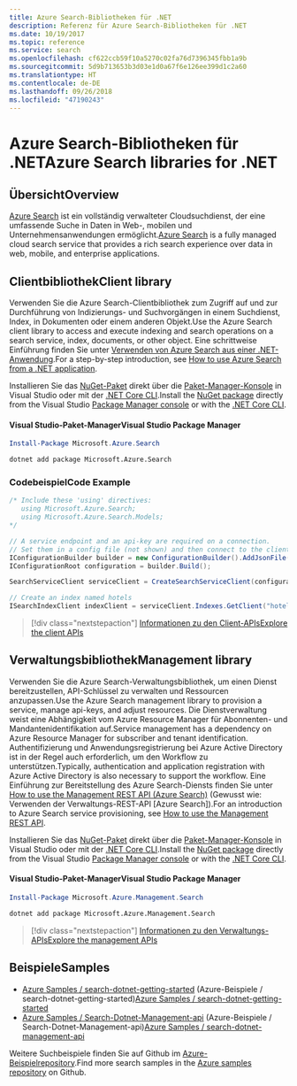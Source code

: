 ```yaml
---
title: Azure Search-Bibliotheken für .NET
description: Referenz für Azure Search-Bibliotheken für .NET
ms.date: 10/19/2017
ms.topic: reference
ms.service: search
ms.openlocfilehash: cf622ccb59f10a5270c02fa76d7396345fbb1a9b
ms.sourcegitcommit: 5d9b713653b3d03e1d0a67f6e126ee399d1c2a60
ms.translationtype: HT
ms.contentlocale: de-DE
ms.lasthandoff: 09/26/2018
ms.locfileid: "47190243"
---
```

# <a name="azure-search-libraries-for-net"></a><span data-ttu-id="78bf9-103">Azure Search-Bibliotheken für .NET</span><span class="sxs-lookup"><span data-stu-id="78bf9-103">Azure Search libraries for .NET</span></span>

## <a name="overview"></a><span data-ttu-id="78bf9-104">Übersicht</span><span class="sxs-lookup"><span data-stu-id="78bf9-104">Overview</span></span>

<span data-ttu-id="78bf9-105">[Azure Search](https://docs.microsoft.com/azure/search/search-what-is-azure-search) ist ein vollständig verwalteter Cloudsuchdienst, der eine umfassende Suche in Daten in Web-, mobilen und Unternehmensanwendungen ermöglicht.</span><span class="sxs-lookup"><span data-stu-id="78bf9-105">[Azure Search](https://docs.microsoft.com/azure/search/search-what-is-azure-search) is a fully managed cloud search service that provides a rich search experience over data in web, mobile, and enterprise applications.</span></span>

## <a name="client-library"></a><span data-ttu-id="78bf9-106">Clientbibliothek</span><span class="sxs-lookup"><span data-stu-id="78bf9-106">Client library</span></span>

<span data-ttu-id="78bf9-107">Verwenden Sie die Azure Search-Clientbibliothek zum Zugriff auf und zur Durchführung von Indizierungs- und Suchvorgängen in einem Suchdienst, Index, in Dokumenten oder einem anderen Objekt.</span><span class="sxs-lookup"><span data-stu-id="78bf9-107">Use the Azure Search client library to access and execute indexing and search operations on a search service, index, documents, or other object.</span></span> <span data-ttu-id="78bf9-108">Eine schrittweise Einführung finden Sie unter [Verwenden von Azure Search aus einer .NET-Anwendung](https://docs.microsoft.com/azure/search/search-howto-dotnet-sdk).</span><span class="sxs-lookup"><span data-stu-id="78bf9-108">For a step-by-step introduction, see [How to use Azure Search from a .NET application](https://docs.microsoft.com/azure/search/search-howto-dotnet-sdk).</span></span>

<span data-ttu-id="78bf9-109">Installieren Sie das [NuGet-Paket](https://www.nuget.org/packages/Microsoft.Azure.Search) direkt über die [Paket-Manager-Konsole][PackageManager] in Visual Studio oder mit der [.NET Core CLI][DotNetCLI].</span><span class="sxs-lookup"><span data-stu-id="78bf9-109">Install the [NuGet package](https://www.nuget.org/packages/Microsoft.Azure.Search) directly from the Visual Studio [Package Manager console][PackageManager] or with the [.NET Core CLI][DotNetCLI].</span></span>

#### <a name="visual-studio-package-manager"></a><span data-ttu-id="78bf9-110">Visual Studio-Paket-Manager</span><span class="sxs-lookup"><span data-stu-id="78bf9-110">Visual Studio Package Manager</span></span>

```powershell
Install-Package Microsoft.Azure.Search
```

```bash
dotnet add package Microsoft.Azure.Search
```

### <a name="code-example"></a><span data-ttu-id="78bf9-111">Codebeispiel</span><span class="sxs-lookup"><span data-stu-id="78bf9-111">Code Example</span></span>

```csharp
/* Include these 'using' directives:
   using Microsoft.Azure.Search;
   using Microsoft.Azure.Search.Models;
*/

// A service endpoint and an api-key are required on a connection.
// Set them in a config file (not shown) and then connect to the client.
IConfigurationBuilder builder = new ConfigurationBuilder().AddJsonFile("appsettings.json");
IConfigurationRoot configuration = builder.Build();

SearchServiceClient serviceClient = CreateSearchServiceClient(configuration);

// Create an index named hotels
ISearchIndexClient indexClient = serviceClient.Indexes.GetClient("hotels");

```

> [!div class="nextstepaction"]
> [<span data-ttu-id="78bf9-112">Informationen zu den Client-APIs</span><span class="sxs-lookup"><span data-stu-id="78bf9-112">Explore the client APIs</span></span>](/dotnet/api/overview/azure/search/client)


## <a name="management-library"></a><span data-ttu-id="78bf9-113">Verwaltungsbibliothek</span><span class="sxs-lookup"><span data-stu-id="78bf9-113">Management library</span></span>

<span data-ttu-id="78bf9-114">Verwenden Sie die Azure Search-Verwaltungsbibliothek, um einen Dienst bereitzustellen, API-Schlüssel zu verwalten und Ressourcen anzupassen.</span><span class="sxs-lookup"><span data-stu-id="78bf9-114">Use the Azure Search management library to provision a service, manage api-keys, and adjust resources.</span></span> <span data-ttu-id="78bf9-115">Die Dienstverwaltung weist eine Abhängigkeit vom Azure Resource Manager für Abonnenten- und Mandantenidentifikation auf.</span><span class="sxs-lookup"><span data-stu-id="78bf9-115">Service management has a dependency on Azure Resource Manager for subscriber and tenant identification.</span></span> <span data-ttu-id="78bf9-116">Authentifizierung und Anwendungsregistrierung bei Azure Active Directory ist in der Regel auch erforderlich, um den Workflow zu unterstützen.</span><span class="sxs-lookup"><span data-stu-id="78bf9-116">Typically, authentication and application registration with Azure Active Directory is also necessary to support the workflow.</span></span> <span data-ttu-id="78bf9-117">Eine Einführung zur Bereitstellung des Azure Search-Diensts finden Sie unter [How to use the Management REST API (Azure Search)](https://docs.microsoft.com/rest/api/searchmanagement/search-howto-management-rest-api) (Gewusst wie: Verwenden der Verwaltungs-REST-API [Azure Search]).</span><span class="sxs-lookup"><span data-stu-id="78bf9-117">For an introduction to Azure Search service provisioning, see [How to use the Management REST API](https://docs.microsoft.com/rest/api/searchmanagement/search-howto-management-rest-api).</span></span>

<span data-ttu-id="78bf9-118">Installieren Sie das [NuGet-Paket](https://www.nuget.org/packages/Microsoft.Azure.Management.Search) direkt über die [Paket-Manager-Konsole][PackageManager] in Visual Studio oder mit der [.NET Core CLI][DotNetCLI].</span><span class="sxs-lookup"><span data-stu-id="78bf9-118">Install the [NuGet package](https://www.nuget.org/packages/Microsoft.Azure.Management.Search) directly from the Visual Studio [Package Manager console][PackageManager] or with the [.NET Core CLI][DotNetCLI].</span></span>

#### <a name="visual-studio-package-manager"></a><span data-ttu-id="78bf9-119">Visual Studio-Paket-Manager</span><span class="sxs-lookup"><span data-stu-id="78bf9-119">Visual Studio Package Manager</span></span>

```powershell
Install-Package Microsoft.Azure.Management.Search
```

```bash
dotnet add package Microsoft.Azure.Management.Search
```

> [!div class="nextstepaction"]
> [<span data-ttu-id="78bf9-120">Informationen zu den Verwaltungs-APIs</span><span class="sxs-lookup"><span data-stu-id="78bf9-120">Explore the management APIs</span></span>](/dotnet/api/overview/azure/search/management)

## <a name="samples"></a><span data-ttu-id="78bf9-121">Beispiele</span><span class="sxs-lookup"><span data-stu-id="78bf9-121">Samples</span></span>

 + <span data-ttu-id="78bf9-122">[Azure Samples / search-dotnet-getting-started](https://github.com/Azure-Samples/search-dotnet-getting-started) (Azure-Beispiele / search-dotnet-getting-started)</span><span class="sxs-lookup"><span data-stu-id="78bf9-122">[Azure Samples / search-dotnet-getting-started](https://github.com/Azure-Samples/search-dotnet-getting-started)</span></span>
 + <span data-ttu-id="78bf9-123">[Azure Samples / Search-Dotnet-Management-api](https://github.com/Azure-Samples/search-dotnet-management-api) (Azure-Beispiele / Search-Dotnet-Management-api)</span><span class="sxs-lookup"><span data-stu-id="78bf9-123">[Azure Samples / search-dotnet-management-api](https://github.com/Azure-Samples/search-dotnet-management-api)</span></span>

<span data-ttu-id="78bf9-124">Weitere Suchbeispiele finden Sie auf Github im [Azure-Beispielrepository](https://github.com/Azure-Samples/).</span><span class="sxs-lookup"><span data-stu-id="78bf9-124">Find more search samples in the [Azure samples repository](https://github.com/Azure-Samples/) on Github.</span></span>

[PackageManager]: https://docs.microsoft.com/nuget/tools/package-manager-console
[DotNetCLI]: https://docs.microsoft.com/dotnet/core/tools/dotnet-add-package
